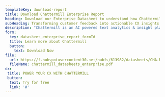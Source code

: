 ```yaml
---
templateKey: download-report
title: Download Chattermill Enterprise Report
heading: Download our Enterprise Datasheet to understand how Chattermill can scale CX across your organisation
subHeading: Transforming customer feedback into actionable CX insights that scale
description: "Chattermill is an AI powered text analytics & insight platform that <br /> gives the most customer- centric brands in the world the ability to <br /> effortlessly understand and grow their customer experience."
form:
  key: datasheet_enterprise_report_formId
  title: Learn more about Chattermill
  button:
    text: Download Now
file: 
  url: https://f.hubspotusercontent30.net/hubfs/613982/datasheets/CHA.MARKETING.ENTERPRISE.FA_V2.pdf
  fileName: chattermill_datasheets_enterprise.pdf    
cx:
 title: POWER YOUR CX WITH CHATTERMILL
 button:
  text: Try for free
  link: '#' 
---
```

